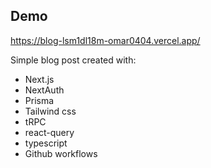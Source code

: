 
## Demo 
  https://blog-lsm1dl18m-omar0404.vercel.app/

Simple blog post created with:

- Next.js
- NextAuth
- Prisma
- Tailwind css
- tRPC
- react-query
- typescript 
- Github workflows


